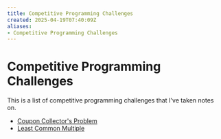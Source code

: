 ```yaml
---
title: Competitive Programming Challenges
created: 2025-04-19T07:40:09Z
aliases:
- Competitive Programming Challenges
---
```


# Competitive Programming Challenges

This is a list of competitive programming challenges that I've taken notes on.

- [Coupon Collector's Problem](coupon-collectors-problem.md)
- [Least Common Multiple](least-common-multiple.md)
